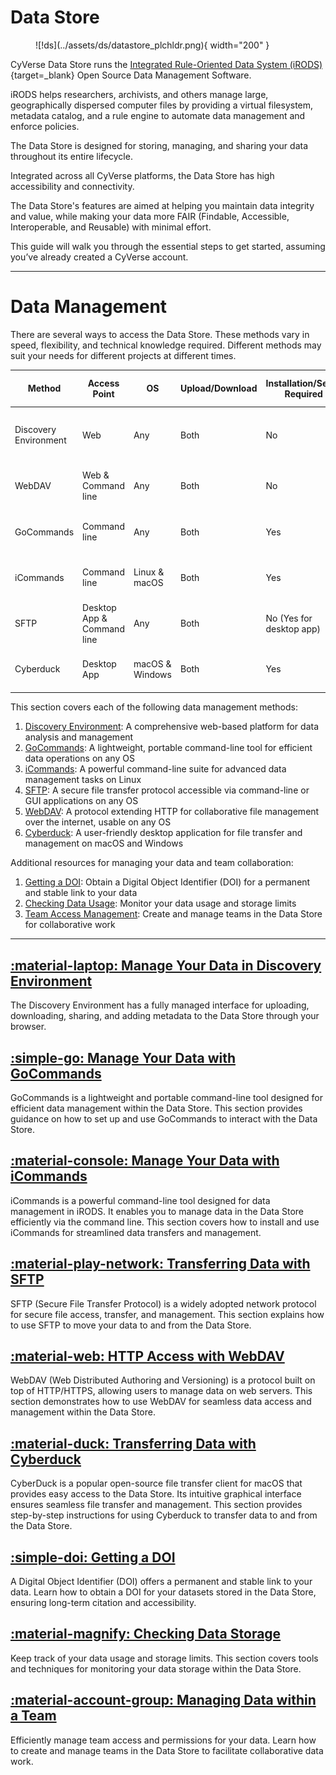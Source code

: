 # Data Store

<figure markdown>
  ![!ds](../assets/ds/datastore_plchldr.png){ width="200" }
</figure>

CyVerse Data Store runs the [Integrated Rule-Oriented Data System (iRODS)](https://irods.org){target=_blank} Open Source Data Management Software.

iRODS helps researchers, archivists, and others manage large, geographically dispersed computer files by providing a virtual filesystem, metadata catalog, and a rule engine to automate data management and enforce policies. 

The Data Store is designed for storing, managing, and sharing your data throughout its entire lifecycle. 

Integrated across all CyVerse platforms, the Data Store has high accessibility and connectivity.  

The Data Store's features are aimed at helping you maintain data integrity and value, while making your data more FAIR (Findable, Accessible, Interoperable, and Reusable) with minimal effort.

This guide will walk you through the essential steps to get started, assuming you’ve already created a CyVerse account.

---

# Data Management

There are several ways to access the Data Store. These methods vary in speed, flexibility, and technical knowledge required. Different methods may suit your needs for different projects at different times.

| Method                 | Access Point               | OS               | Upload/Download | Installation/Setup Required | Account Required         | Max File Size         |
|------------------------|----------------------------|------------------|-----------------|-----------------------------|--------------------------|-----------------------|
| Discovery Environment  | Web                        | Any              | Both            | No                          | Yes                      | 2GB/file upload, no limit for import |
| WebDAV                 | Web & Command line         | Any              | Both            | No                          | Yes (No for public data) | No limit              |
| GoCommands             | Command line               | Any              | Both            | Yes                         | Yes (No for public data) | No limit              |
| iCommands              | Command line               | Linux & macOS    | Both            | Yes                         | Yes (No for public data) | No limit              |
| SFTP                   | Desktop App & Command line | Any              | Both            | No (Yes for desktop app)    | Yes (No for public data) | No limit              |
| Cyberduck              | Desktop App                | macOS & Windows  | Both            | Yes                         | Yes (No for public data) | No limit              |

This section covers each of the following data management methods:

  1. [Discovery Environment](de/index.md): A comprehensive web-based platform for data analysis and management
  2. [GoCommands](gocommands): A lightweight, portable command-line tool for efficient data operations on any OS
  3. [iCommands](icommands): A powerful command-line suite for advanced data management tasks on Linux
  4. [SFTP](sftp): A secure file transfer protocol accessible via command-line or GUI applications on any OS
  5. [WebDAV](webdav): A protocol extending HTTP for collaborative file management over the internet, usable on any OS
  6. [Cyberduck](cyberduck): A user-friendly desktop application for file transfer and management on macOS and Windows

Additional resources for managing your data and team collaboration:

  1. [Getting a DOI](de/doi.md): Obtain a Digital Object Identifier (DOI) for a permanent and stable link to your data
  2. [Checking Data Usage](de/check_data.md): Monitor your data usage and storage limits
  3. [Team Access Management](de/teams.md): Create and manage teams in the Data Store for collaborative work

---

## [:material-laptop: Manage Your Data in Discovery Environment](de/index.md)

The Discovery Environment has a fully managed interface for uploading, downloading, sharing, and adding metadata to the Data Store through your browser.

## [:simple-go: Manage Your Data with GoCommands](gocommands)

GoCommands is a lightweight and portable command-line tool designed for efficient data management within the Data Store. This section provides guidance on how to set up and use GoCommands to interact with the Data Store.

## [:material-console: Manage Your Data with iCommands](icommands)

iCommands is a powerful command-line tool designed for data management in iRODS. It enables you to manage data in the Data Store efficiently via the command line. This section covers how to install and use iCommands for streamlined data transfers and management.

## [:material-play-network: Transferring Data with SFTP](sftp)

SFTP (Secure File Transfer Protocol) is a widely adopted network protocol for secure file access, transfer, and management. This section explains how to use SFTP to move your data to and from the Data Store.

## [:material-web: HTTP Access with WebDAV](webdav)

WebDAV (Web Distributed Authoring and Versioning) is a protocol built on top of HTTP/HTTPS, allowing users to manage data on web servers. This section demonstrates how to use WebDAV for seamless data access and management within the Data Store.

## [:material-duck: Transferring Data with Cyberduck](cyberduck)

CyberDuck is a popular open-source file transfer client for macOS that provides easy access to the Data Store. Its intuitive graphical interface ensures seamless file transfer and management. This section provides step-by-step instructions for using Cyberduck to transfer data to and from the Data Store.

## [:simple-doi: Getting a DOI](doi.md)

A Digital Object Identifier (DOI) offers a permanent and stable link to your data. Learn how to obtain a DOI for your datasets stored in the Data Store, ensuring long-term citation and accessibility.

## [:material-magnify: Checking Data Storage](check_data.md)

Keep track of your data usage and storage limits. This section covers tools and techniques for monitoring your data storage within the Data Store.

## [:material-account-group: Managing Data within a Team](teams.md)

Efficiently manage team access and permissions for your data. Learn how to create and manage teams in the Data Store to facilitate collaborative data work.
